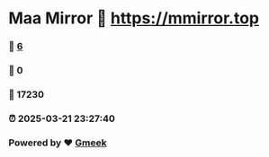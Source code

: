 # Maa Mirror :link: https://mmirror.top 
### :page_facing_up: [6](https://mmirror.top/tag.html) 
### :speech_balloon: 0 
### :hibiscus: 17230 
### :alarm_clock: 2025-03-21 23:27:40 
### Powered by :heart: [Gmeek](https://github.com/Meekdai/Gmeek)
